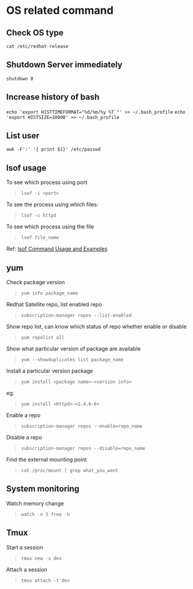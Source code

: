 # OS related command

## Check OS type

`cat /etc/redhat-release`

## Shutdown Server immediately

`shutdown 0`

## Increase history of bash

`echo 'export HISTTIMEFORMAT="%d/%m/%y %T "' >> ~/.bash_profile`
`echo 'export HISTSIZE=10000' >> ~/.bash_profile`

## List user

`awk -F':' '{ print $1}' /etc/passwd`

## lsof usage

To see which process using port

> `lsof -i <port>`

To see the process using which files:

> `lsof -c httpd`

To see which process using the file

> `lsof file_name`

Ref: [lsof Command Usage and Examples](https://www.slashroot.in/lsof-command-usage-and-examples)

## yum

Check package version

> `yum info package_name`

Redhat Satellite repo, list enabled repo

> `subscription-manager repos --list-enabled`

Show repo list, can know which status of repo whether enable or disable

> `yum repolist all`

Show what particular version of package are available

> `yum --showduplicates list package_name`

Install a particular version package

> `yum install <package name>-<version info>`

eg:

> `yum install <httpd>-<2.4.6-6>`

Enable a repo

> `subscription-manager repos --enable=repo_name`

Disable a repo

> `subscription-manager repos --disable=repo_name`

Find the external mounting point

> `cat /proc/mount | grep what_you_want`

## System monitoring

Watch memory change

> `watch -n 2 free -h`

## Tmux

Start a session

> `tmux new -s dev`

Attach a session

> `tmux attach -t dev`
